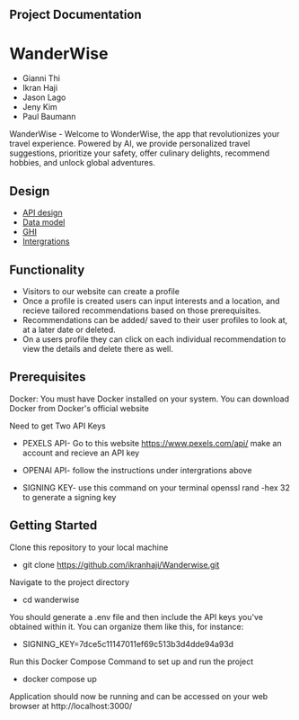 ## Project Documentation

# WanderWise

- Gianni Thi
- Ikran Haji
- Jason Lago
- Jeny Kim
- Paul Baumann

WanderWise - Welcome to WonderWise, the app that revolutionizes your travel experience. Powered by AI, we provide personalized travel suggestions, prioritize your safety, offer culinary delights, recommend hobbies, and unlock global adventures.

## Design

- [API design](APIdesign.MD)
- [Data model](Datamodel.MD)
- [GHI](GHI.MD)
- [Intergrations](Integrations.MD)

## Functionality

- Visitors to our website can create a profile
- Once a profile is created users can input interests and a location,
  and recieve tailored recommendations based on those prerequisites.
- Recommendations can be added/ saved to their user profiles to look at, at a later date or deleted.
- On a users profile they can click on each individual recommendation to view the
  details and delete there as well.



## Prerequisites
Docker: You must have Docker installed on your system. You can download Docker from Docker's official website

Need to get Two API Keys
- PEXELS API- Go to this website https://www.pexels.com/api/ make an account and recieve an API key

- OPENAI API- follow the instructions under intergrations above

- SIGNING KEY- use this command on your terminal openssl rand -hex 32 to generate a signing key

## Getting Started
Clone this repository to your local machine
- git clone https://github.com/ikranhaji/Wanderwise.git

Navigate to the project directory
- cd wanderwise

You should generate a .env file and then include the API keys you've obtained within it. You can organize them like this, for instance:

- SIGNING_KEY=7dce5c11147011ef69c513b3d4dde94a93d

Run this Docker Compose Command to set up and run the project
- docker compose up

Application should now be running and can be accessed on your web browser at http://localhost:3000/
